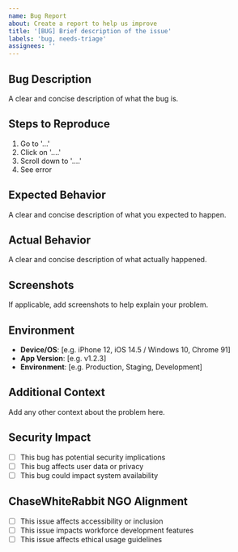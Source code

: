 ```yaml
---
name: Bug Report
about: Create a report to help us improve
title: '[BUG] Brief description of the issue'
labels: 'bug, needs-triage'
assignees: ''
---
```


## Bug Description
A clear and concise description of what the bug is.

## Steps to Reproduce
1. Go to '...'
2. Click on '....'
3. Scroll down to '....'
4. See error

## Expected Behavior
A clear and concise description of what you expected to happen.

## Actual Behavior
A clear and concise description of what actually happened.

## Screenshots
If applicable, add screenshots to help explain your problem.

## Environment
- **Device/OS**: [e.g. iPhone 12, iOS 14.5 / Windows 10, Chrome 91]
- **App Version**: [e.g. v1.2.3]
- **Environment**: [e.g. Production, Staging, Development]

## Additional Context
Add any other context about the problem here.

## Security Impact
- [ ] This bug has potential security implications
- [ ] This bug affects user data or privacy
- [ ] This bug could impact system availability

## ChaseWhiteRabbit NGO Alignment
- [ ] This issue affects accessibility or inclusion
- [ ] This issue impacts workforce development features
- [ ] This issue affects ethical usage guidelines
